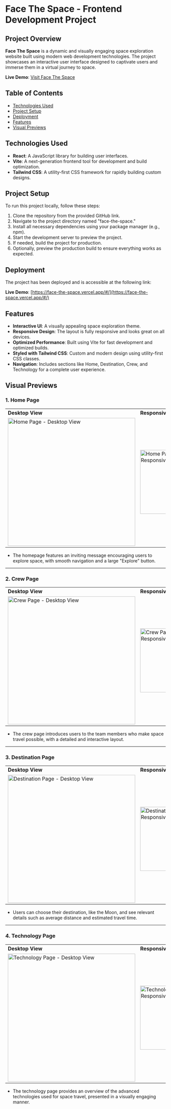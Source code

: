 # Face The Space - Frontend Development Project

## Project Overview

**Face The Space** is a dynamic and visually engaging space exploration website built using modern web development technologies. The project showcases an interactive user interface designed to captivate users and immerse them in a virtual journey to space.

**Live Demo**: [Visit Face The Space](https://face-the-space.vercel.app/#/)

## Table of Contents

- [Technologies Used](#technologies-used)
- [Project Setup](#project-setup)
- [Deployment](#deployment)
- [Features](#features)
- [Visual Previews](#visual-previews)

## Technologies Used

- **React**: A JavaScript library for building user interfaces.
- **Vite**: A next-generation frontend tool for development and build optimization.
- **Tailwind CSS**: A utility-first CSS framework for rapidly building custom designs.

## Project Setup

To run this project locally, follow these steps:

1. Clone the repository from the provided GitHub link.
2. Navigate to the project directory named "face-the-space."
3. Install all necessary dependencies using your package manager (e.g., npm).
4. Start the development server to preview the project.
5. If needed, build the project for production.
6. Optionally, preview the production build to ensure everything works as expected.

## Deployment

The project has been deployed and is accessible at the following link:

**Live Demo**: [https://face-the-space.vercel.app/#/](https://face-the-space.vercel.app/#/)

## Features

- **Interactive UI**: A visually appealing space exploration theme.
- **Responsive Design**: The layout is fully responsive and looks great on all devices.
- **Optimized Performance**: Built using Vite for fast development and optimized builds.
- **Styled with Tailwind CSS**: Custom and modern design using utility-first CSS classes.
- **Navigation**: Includes sections like Home, Destination, Crew, and Technology for a complete user experience.

## Visual Previews

### 1. Home Page

<table>
  <tr>
    <td><strong>Desktop View</strong></td>
    <td><strong>Responsive View</strong></td>
  </tr>
  <tr>
    <td><img src="https://github.com/user-attachments/assets/08412909-950f-42e4-b103-37aff352e1dd" alt="Home Page - Desktop View" width="400"></td>
    <td><img src="https://github.com/user-attachments/assets/fc3f64f2-4d09-40be-85b1-78e2126e4ee3" alt="Home Page - Responsive View" width="200"></td>
  </tr>
</table>

- The homepage features an inviting message encouraging users to explore space, with smooth navigation and a large "Explore" button.

---

### 2. Crew Page

<table>
  <tr>
    <td><strong>Desktop View</strong></td>
    <td><strong>Responsive View</strong></td>
  </tr>
  <tr>
    <td><img src="https://github.com/user-attachments/assets/1a31ea93-d081-482a-a8c8-70888008fc79" alt="Crew Page - Desktop View" width="400"></td>
    <td><img src="https://github.com/user-attachments/assets/268c22ef-eb99-45b9-9eb9-4a8cab43cde9" alt="Crew Page - Responsive View" width="200"></td>
  </tr>
</table>

- The crew page introduces users to the team members who make space travel possible, with a detailed and interactive layout.

---

### 3. Destination Page

<table>
  <tr>
    <td><strong>Desktop View</strong></td>
    <td><strong>Responsive View</strong></td>
  </tr>
  <tr>
    <td><img src="https://github.com/user-attachments/assets/905b8627-606d-4039-a2d6-c354e12bb69c" alt="Destination Page - Desktop View" width="400"></td>
    <td><img src="https://github.com/user-attachments/assets/ffdef402-c610-4a55-865e-f256363ba06e" alt="Destination Page - Responsive View" width="200"></td>
  </tr>
</table>

- Users can choose their destination, like the Moon, and see relevant details such as average distance and estimated travel time.

---

### 4. Technology Page

<table>
  <tr>
    <td><strong>Desktop View</strong></td>
    <td><strong>Responsive View</strong></td>
  </tr>
  <tr>
    <td><img src="https://github.com/user-attachments/assets/2dc3ae07-97d5-4f0f-b7c2-9ff8bb746c02" alt="Technology Page - Desktop View" width="400"></td>
    <td><img src="https://github.com/user-attachments/assets/c153f131-b2e1-4d1a-a0d5-c5918ef49504" alt="Technology Page - Responsive View" width="200"></td>
  </tr>
</table>

- The technology page provides an overview of the advanced technologies used for space travel, presented in a visually engaging manner.
